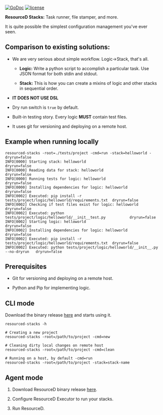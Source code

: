 [![GoDoc](https://godoc.org/github.com/resourced/resourced-stacks?status.svg)](http://godoc.org/github.com/resourced/resourced-stacks)
[![license](http://img.shields.io/badge/license-MIT-red.svg?style=flat)](https://raw.githubusercontent.com/resourced/resourced-stacks/master/LICENSE)

**ResourceD Stacks:** Task runner, file stamper, and more.

It is quite possible the simplest configuration management you've ever seen.


## Comparison to existing solutions:

* We are very serious about simple workflow. Logic->Stack, that's all.

    * **Logic:** Write a python script to accomplish a particular task. Use JSON format for both stdin and stdout.

    * **Stack:** This is how you can create a mixins of logic and other stacks in sequential order.

* **IT DOES NOT USE DSL**

* Dry run switch is `true` by default.

* Built-in testing story. Every logic **MUST** contain test files.

* It uses git for versioning and deploying on a remote host.


## Example when running locally
```
resourced-stacks -root=./tests/project -cmd=run -stack=helloworld -dryrun=false
INFO[0000] Starting stack: helloworld                                                dryrun=false
INFO[0000] Reading data for stack: helloworld                                        dryrun=false
INFO[0000] Running tests for logic: helloworld                                       dryrun=false
INFO[0000] Installing dependencies for logic: helloworld                             dryrun=false
INFO[0002] Executed: pip install -r tests/project/logic/helloworld/requirements.txt  dryrun=false
INFO[0002] Checking if test files exist for logic: helloworld                        dryrun=false
INFO[0002] Executed: python tests/project/logic/helloworld/__init__test.py           dryrun=false
INFO[0002] Starting logic: helloworld                                                dryrun=false
INFO[0002] Installing dependencies for logic: helloworld                             dryrun=false
INFO[0002] Executed: pip install -r tests/project/logic/helloworld/requirements.txt  dryrun=false
INFO[0002] Executed: python tests/project/logic/helloworld/__init__.py --no-dryrun   dryrun=false
```


## Prerequisites

* Git for versioning and deploying on a remote host.

* Python and Pip for implementing logic.


## CLI mode

Download the binary release [here](https://github.com/resourced/resourced-stacks/releases) and starts using it.
```
resourced-stacks -h

# Creating a new project
resourced-stacks -root=/path/to/project -cmd=new

# Cleaning dirty local changes on remote host
resourced-stacks -root=/path/to/project -cmd=clean

# Running on a host, by default -cmd=run
resourced-stacks -root=/path/to/project -stack=stack-name
```


## Agent mode

1. Download ResourceD binary release [here](https://github.com/resourced/resourced/releases).

2. Configure ResourceD Executor to run your stacks.

3. Run ResourceD.
